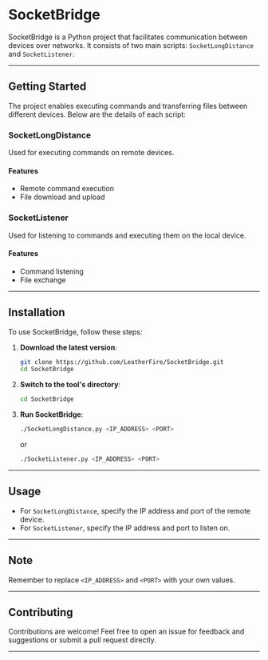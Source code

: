 # SocketBridge

SocketBridge is a Python project that facilitates communication between devices over networks. It consists of two main scripts: `SocketLongDistance` and `SocketListener`.

---

## Getting Started

The project enables executing commands and transferring files between different devices. Below are the details of each script:

### SocketLongDistance

Used for executing commands on remote devices.

#### Features

- Remote command execution
- File download and upload

### SocketListener

Used for listening to commands and executing them on the local device.

#### Features

- Command listening
- File exchange

---

## Installation

To use SocketBridge, follow these steps:

1. **Download the latest version**:
   ```sh
   git clone https://github.com/LeatherFire/SocketBridge.git
   cd SocketBridge
   ```

2. **Switch to the tool's directory**:
   ```sh
   cd SocketBridge
   ```

3. **Run SocketBridge**:
   ```sh
   ./SocketLongDistance.py <IP_ADDRESS> <PORT>
   ```
   or
   ```sh
   ./SocketListener.py <IP_ADDRESS> <PORT>
   ```

---

## Usage

- For `SocketLongDistance`, specify the IP address and port of the remote device.
- For `SocketListener`, specify the IP address and port to listen on.

---

## Note

Remember to replace `<IP_ADDRESS>` and `<PORT>` with your own values.

---

## Contributing

Contributions are welcome! Feel free to open an issue for feedback and suggestions or submit a pull request directly.

---
